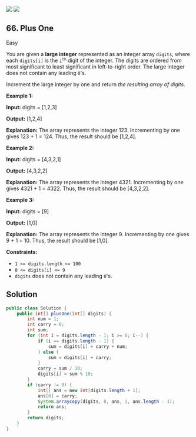 [![](https://img.shields.io/github/stars/javadev/LeetCode-in-Java?label=Stars&style=flat-square)](https://github.com/javadev/LeetCode-in-Java)
[![](https://img.shields.io/github/forks/javadev/LeetCode-in-Java?label=Fork%20me%20on%20GitHub%20&style=flat-square)](https://github.com/javadev/LeetCode-in-Java/fork)

## 66\. Plus One

Easy

You are given a **large integer** represented as an integer array `digits`, where each `digits[i]` is the <code>i<sup>th</sup></code> digit of the integer. The digits are ordered from most significant to least significant in left-to-right order. The large integer does not contain any leading `0`'s.

Increment the large integer by one and return _the resulting array of digits_.

**Example 1:**

**Input:** digits = [1,2,3]

**Output:** [1,2,4]

**Explanation:** The array represents the integer 123. Incrementing by one gives 123 + 1 = 124. Thus, the result should be [1,2,4]. 

**Example 2:**

**Input:** digits = [4,3,2,1]

**Output:** [4,3,2,2]

**Explanation:** The array represents the integer 4321. Incrementing by one gives 4321 + 1 = 4322. Thus, the result should be [4,3,2,2]. 

**Example 3:**

**Input:** digits = [9]

**Output:** [1,0]

**Explanation:** The array represents the integer 9. Incrementing by one gives 9 + 1 = 10. Thus, the result should be [1,0]. 

**Constraints:**

*   `1 <= digits.length <= 100`
*   `0 <= digits[i] <= 9`
*   `digits` does not contain any leading `0`'s.

## Solution

```java
public class Solution {
    public int[] plusOne(int[] digits) {
        int num = 1;
        int carry = 0;
        int sum;
        for (int i = digits.length - 1; i >= 0; i--) {
            if (i == digits.length - 1) {
                sum = digits[i] + carry + num;
            } else {
                sum = digits[i] + carry;
            }
            carry = sum / 10;
            digits[i] = sum % 10;
        }
        if (carry != 0) {
            int[] ans = new int[digits.length + 1];
            ans[0] = carry;
            System.arraycopy(digits, 0, ans, 1, ans.length - 1);
            return ans;
        }
        return digits;
    }
}
```